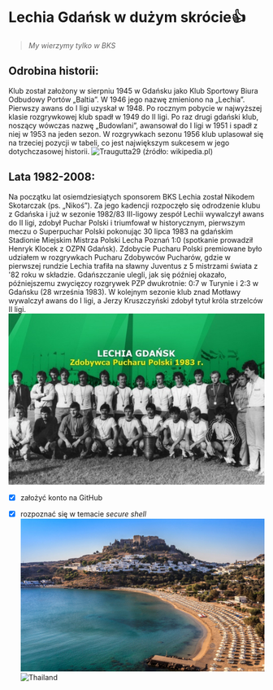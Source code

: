 # Lechia Gdańsk w dużym skrócie:+1:

>*My wierzymy tylko w BKS*

## Odrobina historii:
Klub został założony w sierpniu 1945 w Gdańsku jako Klub Sportowy Biura Odbudowy Portów „Baltia”. W 1946 jego nazwę zmieniono na „Lechia”. Pierwszy awans do I ligi uzyskał w 1948. Po rocznym pobycie w najwyższej klasie rozgrywkowej klub spadł w 1949 do II ligi. Po raz drugi gdański klub, noszący wówczas nazwę „Budowlani”, awansował do I ligi w 1951 i spadł z niej w 1953 na jeden sezon. W rozgrywkach sezonu 1956 klub uplasował się na trzeciej pozycji w tabeli, co jest największym sukcesem w jego dotychczasowej historii.
![Traugutta29](Lechia_Gdańsk-stadion_2008.jpg)
(źródło: wikipedia.pl)

## Lata 1982-2008:
Na początku lat osiemdziesiątych sponsorem BKS Lechia został Nikodem Skotarczak (ps. „Nikoś”). Za jego kadencji rozpoczęło się odrodzenie klubu z Gdańska i już w sezonie 1982/83 III-ligowy zespół Lechii wywalczył awans do II ligi, zdobył Puchar Polski i triumfował w historycznym, pierwszym meczu o Superpuchar Polski pokonując 30 lipca 1983 na gdańskim Stadionie Miejskim Mistrza Polski Lecha Poznań 1:0 (spotkanie prowadził Henryk Klocek z OZPN Gdańsk). Zdobycie Pucharu Polski premiowane było udziałem w rozgrywkach Pucharu Zdobywców Pucharów, gdzie w pierwszej rundzie Lechia trafiła na sławny Juventus z 5 mistrzami świata z '82 roku w składzie. Gdańszczanie ulegli, jak się później okazało, późniejszemu zwycięzcy rozgrywek PZP dwukrotnie: 0:7 w Turynie i 2:3 w Gdańsku (28 września 1983). W kolejnym sezonie klub znad Motławy wywalczył awans do I ligi, a Jerzy Kruszczyński zdobył tytuł króla strzelców II ligi.
![PucharP](lechia.jpg)

- [x] założyć konto na GitHub
- [x] rozpoznać się w temacie _secure shell_
![Rodos](Lindos-Greek-Island-of-Rhodes.jpg) 
![Thailand](http://i.huffpost.com/gen/1460673/images/o-THAILAND-facebook.jpg)


